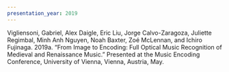 ```yaml
---
presentation_year: 2019
---
```

Vigliensoni, Gabriel, Alex Daigle, Eric Liu, Jorge Calvo-Zaragoza, Juliette Regimbal, Minh Anh Nguyen, Noah Baxter, Zoé McLennan, and Ichiro Fujinaga. 2019a. “From Image to Encoding: Full Optical Music Recognition of Medieval and Renaissance Music.” Presented at the Music Encoding Conference, University of Vienna, Vienna, Austria, May.
